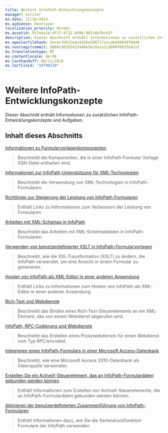 ```yaml
---
title: Weitere InfoPath-Entwicklungskonzepte
manager: soliver
ms.date: 11/16/2014
ms.audience: Developer
localization_priority: Normal
ms.assetid: 917e9a1d-df17-4732-8496-097c6b7bcd1f
description: Dieser Abschnitt enthält Informationen zu zusätzlichen InfoPath-Entwicklungskonzepte und Aufgaben.
ms.openlocfilehash: decec7d612e4cdd2be3d9717a1caba56830f04d8
ms.sourcegitcommit: 9d60cd82b5413446e5bc8ace2cd689f683fb41a7
ms.translationtype: MT
ms.contentlocale: de-DE
ms.lasthandoff: 06/11/2018
ms.locfileid: "19790710"
---
```

# <a name="additional-infopath-development-concepts"></a>Weitere InfoPath-Entwicklungskonzepte

Dieser Abschnitt enthält Informationen zu zusätzlichen InfoPath-Entwicklungskonzepte und Aufgaben.
  
## <a name="in-this-section"></a>Inhalt dieses Abschnitts

[Informationen zu Formularvorlagenkomponenten](about-form-template-components.md)
  
> Beschreibt die Komponenten, die in einer InfoPath-Formular Vorlage XSN-Datei enthalten sind.
    
[Informationen zur InfoPath-Unterstützung für XML-Technologien](about-infopath-support-for-xml-technologies.md)
  
> Beschreibt die Verwendung von XML-Technologien in InfoPath-Formularen.
    
[Richtlinien zur Steigerung der Leistung von InfoPath-Formularen](guidelines-for-improving-the-performance-of-infopath-forms.md)
  
> Enthält Links zu Informationen zum Verbessern der Leistung von Formularen.
    
[Arbeiten mit XML-Schemas in InfoPath](working-with-xml-schemas-in-infopath.md)
  
> Beschreibt das Arbeiten mit XML-Schemadateien in InfoPath-Formularen.
    
[Verwenden von benutzerdefinierter XSLT in InfoPath-Formularvorlagen](using-custom-xslt-in-infopath-form-templates.md)
  
> Beschreibt, wie die XSL-Transformation (XSLT) zu ändern, die InfoPath verwendet, um eine Ansicht in einem Formular zu generieren.
    
[Hosten von InfoPath als XML-Editor in einer anderen Anwendung](hosting-infopath-as-an-xml-editor-in-another-application.md)
  
> Enthält Links zu Informationen zum Hosten von InfoPath als XML-Editor in einer anderen Anwendung.
    
[Rich-Text und Webdienste](rich-text-and-web-services.md)
  
> Beschreibt das Binden eines Rich-Text-Steuerelements an ein XML-Element, das von einem Webdienst abgerufen wird.
    
[InfoPath, RPC-Codierung und Webdienste](infopath-rpc-encoding-and-web-services.md)
  
> Beschreibt das Erstellen eines Proxywebdiensts für einen Webdienst vom Typ RPC/encoded.
    
[Integrieren eines InfoPath-Formulars in einer Microsoft Access-Datenbank](integrate-an-infopath-form-with-a-microsoft-access-database.md)
  
> Beschreibt, wie eine Microsoft Access 2010-Datenbank als Datenquelle verwenden.
    
[Erstellen Sie ein ActiveX-Steuerelement, das an InfoPath-Formulardaten gebunden werden können](create-an-activex-control-that-can-bind-to-infopath-form-data.md)
  
> Enthält Informationen zum Erstellen von ActiveX-Steuerelemente, die an InfoPath-Formulardaten gebunden werden können.
    
[Aktivieren der benutzerdefinierten Zusammenführung von InfoPath-Formularen](enable-custom-merging-of-infopath-forms.md)
  
> Enthält Informationen dazu, wie Sie die Seriendruckfunktion Formulare der InfoPath verwenden.
    

